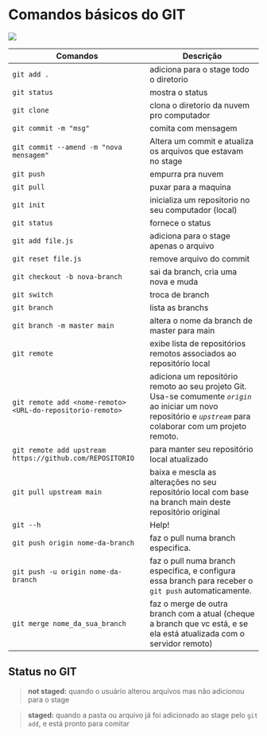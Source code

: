 # Comandos básicos do GIT

![](https://media3.giphy.com/headers/GitHub/w8ZJLtJbmuph.gif)

Comandos                | Descrição
----------------------- | --------------------------------
`git add .`             | adiciona para o stage todo o diretorio
`git status`            | mostra o status
`git clone`             | clona o diretorio da nuvem pro computador
`git commit -m "msg"`   | comita com mensagem
`git commit --amend -m "nova mensagem"` | Altera um commit e atualiza os arquivos que estavam no stage
`git push`              | empurra pra nuvem
`git pull`              | puxar para a maquina
`git init`              | inicializa um repositorio no seu computador (local)
`git status`            | fornece o status
`git add file.js`       | adiciona para o stage apenas o arquivo
`git reset file.js`     | remove arquivo do commit
`git checkout -b nova-branch`   | sai da branch, cria uma nova e muda
`git switch`            | troca de branch 
`git branch`            | lista as branchs
`git branch -m master main` | altera o nome da branch de master para main
`git remote`            | exibe lista de repositórios remotos associados ao repositório local
`git remote add <nome-remoto> <URL-do-repositorio-remoto>` | adiciona um repositório remoto ao seu projeto Git. Usa-se comumente *`origin`* ao iniciar um novo repositório e *`upstream`* para colaborar com um projeto remoto.
`git remote add upstream https://github.com/REPOSITORIO`  |  para manter seu repositório local atualizado
`git pull upstream main`  |  baixa e mescla as alterações no seu repositório local com base na branch main deste repositório original 
`git --h`               | Help!
`git push origin nome-da-branch` |  faz o pull numa branch especifica. 
`git push -u origin nome-da-branch`  |  faz o pull numa branch especifica, e configura essa branch para receber o `git push` automaticamente. 
`git merge nome_da_sua_branch`  |  faz o merge de outra branch com a atual (cheque a branch que vc está, e se ela está atualizada com o servidor remoto)


##  Status no GIT

> **not staged:** quando o usuário alterou arquivos mas não adicionou para o stage 

> **staged:** quando a pasta ou arquivo já foi adicionado ao stage pelo `git add`, e está pronto para comitar 
